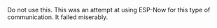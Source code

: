 Do not use this.  This was an attempt at using ESP-Now for this type of communication.  It failed miserably.
